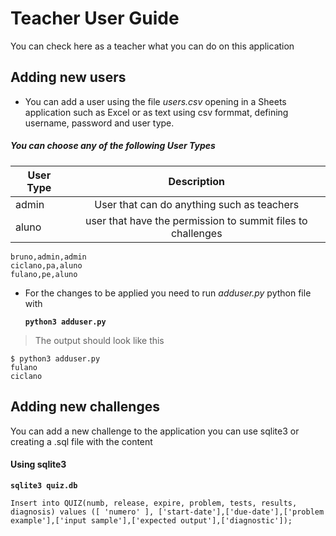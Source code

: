 # Teacher User Guide

You can check here as a teacher what you can do on this application

## Adding new users

- You can add a user using the file _users.csv_ opening in a Sheets application such as Excel or as text using csv formmat, defining username, password and user type.
##### You can choose any of the following User Types

| User Type     | Description   |
| ------------- |:-------------:|
| admin         | User that can do anything such as teachers |
| aluno         | user that have the permission to summit files to challenges     |


```log
bruno,admin,admin
ciclano,pa,aluno
fulano,pe,aluno
```

- For the changes to be applied you need to run  _adduser.py_ python file with

    **``python3 adduser.py``**

> The output should look like this

```console
$ python3 adduser.py
fulano
ciclano

```

## Adding new challenges

You can add a new challenge to the application you can use sqlite3 or creating a .sql file with the content

#### Using sqlite3

**``sqlite3 quiz.db``**

```mysql
Insert into QUIZ(numb, release, expire, problem, tests, results, diagnosis) values ([ 'numero' ], ['start-date'],['due-date'],['problem example'],['input sample'],['expected output'],['diagnostic']);
```




